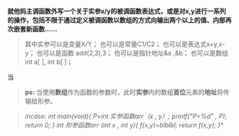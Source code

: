 
**就他妈主调函数外写一个关于实参x/y的被调函数表达式，或是对x,y进行一系列的操作，包括不限于通过定义被调函数以数组的方式向输出两个以上的值、内部再次嵌套新函数......**

>其中实参可以是变量X/Y；
也可以是常量C1/C2；
也可以是表达式x+y,x-y；
也可以是函数 add(2,3),3；
也可以是指针地址&a ,&b；
也可以是数组 int a[ ], int b[ ]；

当

>**ps:**
当使用**数组**作为函数的参数时，此时**实参**内的数组**首位**元素的**地址**将传输给形参。

>*incase:*
*int main(void){
P=int 实参函数arr（x , y）;
printf("P=%d" , P);
return 0;
}
int 形参函数arr (int x , int y){
f(x,y)=blblbl;
return f(x,y);
}**
<!--stackedit_data:
eyJoaXN0b3J5IjpbOTgzNjEwNTAsNjYxOTIzODA0LC0xMTI1Mj
k3NDQ1LC0xMjc5MjQ5MjUwLDY4MDkyMjkyMCw2NjE2MzE5Mjdd
fQ==
-->